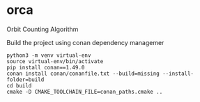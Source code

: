 # orca
Orbit Counting Algorithm

Build the project using conan dependency managemer
```
python3 -m venv virtual-env
source virtual-env/bin/activate
pip install conan==1.49.0
conan install conan/conanfile.txt --build=missing --install-folder=build
cd build
cmake -D CMAKE_TOOLCHAIN_FILE=conan_paths.cmake ..
```
